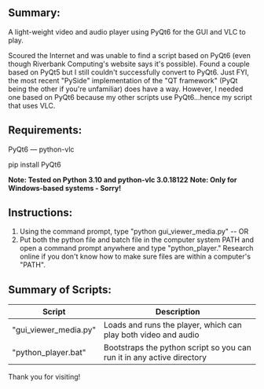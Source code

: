 ## Summary:

A light-weight video and audio player using PyQt6 for the GUI and VLC to play.

Scoured the Internet and was unable to find a script based on PyQt6 (even though Riverbank Computing's website says it's possible).  Found a couple based on PyQt5 but I still couldn't successfully convert to PyQt6.  Just FYI, the most recent "PySide" implementation of the "QT framework" (PyQt being the other if you're unfamiliar) does have a way.  However, I needed one based on PyQt6 because my other scripts use PyQt6...hence my script that uses VLC.

## Requirements:

PyQt6 — python-vlc

pip install PyQt6

**Note: Tested on Python 3.10 and python-vlc 3.0.18122**
**Note: Only for Windows-based systems - Sorry!**

## Instructions:

1. Using the command prompt, type "python gui_viewer_media.py" -- OR
2. Put both the python file and batch file in the computer system PATH and open a command prompt anywhere and type "python_player."  Research online if you don't know how to make sure files are within a computer's "PATH".

## Summary of Scripts:

| Script                   | Description                                                               |
|--------------------------|---------------------------------------------------------------------------|
| "gui_viewer_media.py"    | Loads and runs the player, which can play both video and audio            |
| "python_player.bat"      | Bootstraps the python script so you can run it in any active directory    |

Thank you for visiting!
